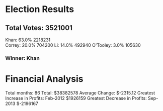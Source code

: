 # Election Results

## Total Votes: 3521001

Khan: 63.0% 2218231
<br>
Correy: 20.0% 704200
Li: 14.0% 492940
O'Tooley: 3.0% 105630

### Winner: Khan


# Financial Analysis

Total months: 86
Total: $38382578
Average Change: $-2315.12
Greatest Increase in Profits: Feb-2012 $1926159
Greatest Decrease in Profits: Sep-2013 $-2196167 
